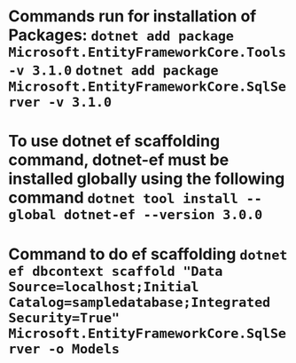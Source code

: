 Commands run for installation of Packages:
`dotnet add package Microsoft.EntityFrameworkCore.Tools -v 3.1.0`
`dotnet add package Microsoft.EntityFrameworkCore.SqlServer -v 3.1.0`
===========================================================================================================================

To use dotnet ef scaffolding command, dotnet-ef must be installed globally using the following command
`dotnet tool install --global dotnet-ef --version 3.0.0`
===========================================================================================================================

Command to do ef scaffolding
`dotnet ef dbcontext scaffold "Data Source=localhost;Initial Catalog=sampledatabase;Integrated Security=True" Microsoft.EntityFrameworkCore.SqlServer -o Models`
===========================================================================================================================

